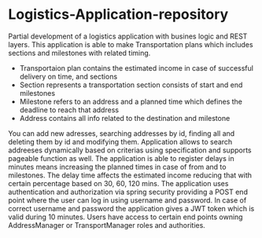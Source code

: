 # Logistics-Application-repository

Partial development of a logistics application with busines logic and REST layers.
This application is able to make Transportation plans which includes sections and milestones with related timing.

- Transportaion plan contains the estimated income in case of successful delivery on time, and sections
- Section represents a transportation section consists of start and end milestones
- Milestone refers to an address and a planned time which defines the deadline to reach that address
- Address contains all info related to the destination and milestone

You can add new adresses, searching addresses by id, finding all and deleting them by id and modifying them.
Application allows to search addreeses dynamically based on criterias using specification and supports pageable function as well.
The application is able to register delays in minutes means increasing the planned times in case of from and to milestones.
The delay time affects the estimated income reducing that with certain percentage based on 30, 60, 120 mins.
The application uses authentication and authorization via spring security providing a POST end point where the user can log in
using username and password. In case of correct username and password the application gives a JWT token which is valid during 10 minutes.
Users have access to certain end points owning AddressManager or TransportManager roles and authorities.



